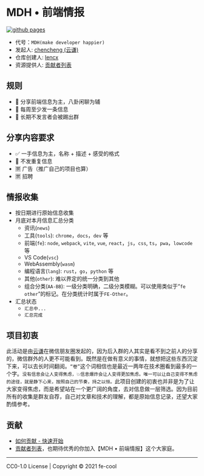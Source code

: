 # MDH • 前端情报

[![github pages](https://github.com/fe-cool/news/actions/workflows/deploy.yml/badge.svg?branch=main)](https://github.com/fe-cool/news/actions/workflows/deploy.yml)

* 代号：`MDH(make developer happier)`
* 发起人: [chencheng (云谦)](https://github.com/sorrycc)
* 仓库创建人: [lencx](https://github.com/lencx)
* 资源提供人: [贡献者列表](./contributors.md)

## 规则

* 👋 分享前端信息为主，八卦闲聊为辅
* 📝 每周至少发一条信息
* 🥺 长期不发言者会被踢出群

## 分享内容要求

* ✅ 一手信息为主，名称 + 描述 + 感受的格式
* 🙅 不发重复信息
* 🈲️ 广告（推广自己的项目也算）
* 🈲️ 招聘

## 情报收集

* 按日期进行原始信息收集
* 月底对本月信息汇总分类
  * 资讯(`news`)
  * 工具(`tools`): `chrome`，`docs`，`dev` 等
  * 前端(`fe`): `node`, `webpack`, `vite`, `vue`, `react`，`js`，`css`, `ts`，`pwa`，`lowcode` 等
  * VS Code(`vsc`)
  * WebAssembly(`wasm`)
  * 编程语言(`lang`): `rust`，`go`，`python` 等
  * 其他(`other`): 难以界定的统一分类到其他
  * 组合分类(`AA-BB`): 一级分类明确，二级分类模糊。可以使用类似于“`fe` `other`”的标记。在分类统计时属于`FE-Other`。
* 汇总状态
  * `汇总中...`
  * `汇总完成`


## 项目初衷

此活动是由[云谦](https://github.com/sorrycc)在微信朋友圈发起的，因为后入群的人其实是看不到之前人的分享的，微信群外的人更不可能看到。既然是在做有意义的事情，就想把这些东西沉淀下来，可以去长时间翻阅。`“卷”`这个词相信也是最近一两年在技术圈看到最多的一个字。`没有信息会让人变得焦虑，💥信息爆炸会让人变得更加焦虑。唯一可以让自己变得不焦虑的途径，就是静下心来，按照自己的节奏，持之以恒。`此项目创建的初衷也并非是为了让大家变得焦虑，而是希望站在一个更广阔的角度，去对信息做一层筛选。因为目前所有的收集是群友自荐，自己对文章和技术的理解，都是原始信息记录，还望大家酌情参考。

## 贡献

* [如何贡献 - 快速开始](./getting-started.md)
* [贡献者列表](./contributors.md)，也期待优秀的你加入【MDH • 前端情报】这个大家庭。

---

CC0-1.0 License | Copyright © 2021 fe-cool
